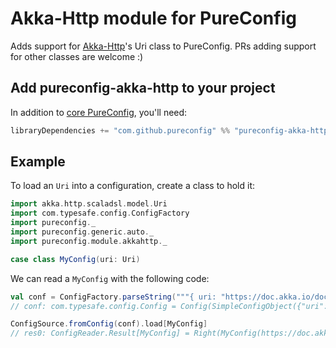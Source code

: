 
# Akka-Http module for PureConfig

Adds support for [Akka-Http](https://doc.akka.io/docs/akka-http/current/common/http-model.html#http-model)'s Uri class to PureConfig. PRs adding support
for other classes are welcome :)

## Add pureconfig-akka-http to your project

In addition to [core PureConfig](https://github.com/pureconfig/pureconfig), you'll need:

```scala
libraryDependencies += "com.github.pureconfig" %% "pureconfig-akka-http" % "0.15.0"
```

## Example

To load an `Uri` into a configuration, create a class to hold it:

```scala
import akka.http.scaladsl.model.Uri
import com.typesafe.config.ConfigFactory
import pureconfig._
import pureconfig.generic.auto._
import pureconfig.module.akkahttp._

case class MyConfig(uri: Uri)
```

We can read a `MyConfig` with the following code:

```scala
val conf = ConfigFactory.parseString("""{ uri: "https://doc.akka.io/docs/akka-http/current/common/http-model.html#http-model" }""")
// conf: com.typesafe.config.Config = Config(SimpleConfigObject({"uri":"https://doc.akka.io/docs/akka-http/current/common/http-model.html#http-model"}))

ConfigSource.fromConfig(conf).load[MyConfig]
// res0: ConfigReader.Result[MyConfig] = Right(MyConfig(https://doc.akka.io/docs/akka-http/current/common/http-model.html#http-model))
```
